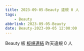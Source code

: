 ```yaml
---
title: 2023-09-05-Beauty 違規 0 人
tags:
    - Beauty
abbrlink: 2023-09-05-Beauty
date: Beauty-2023-09-05 12:00:00
---
```

Beauty 板 [板規連結](https://www.ptt.cc/bbs/Beauty/M.1630069980.A.84B.html)
昨天違規 0 人
